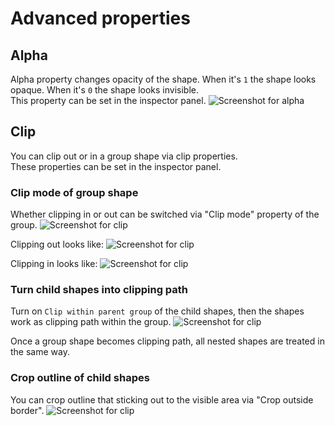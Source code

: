 # Advanced properties

## Alpha
Alpha property changes opacity of the shape. When it's `1` the shape looks opaque. When it's `0` the shape looks invisible.  
This property can be set in the inspector panel.
![Screenshot for alpha](/assets/shape-property-alpha.png)

## Clip
You can clip out or in a group shape via clip properties.  
These properties can be set in the inspector panel.

### Clip mode of group shape
Whether clipping in or out can be switched via "Clip mode" property of the group.
![Screenshot for clip](/assets/shape-property-clip-mode.png)

Clipping out looks like:
![Screenshot for clip](/assets/shape-property-clip-mode-out.png)

Clipping in looks like:
![Screenshot for clip](/assets/shape-property-clip-mode-in.png)

### Turn child shapes into clipping path
Turn on `Clip within parent group` of the child shapes, then the shapes work as clipping path within the group.
![Screenshot for clip](/assets/shape-property-clip-on.png)

Once a group shape becomes clipping path, all nested shapes are treated in the same way.

### Crop outline of child shapes
You can crop outline that sticking out to the visible area via "Crop outside border".
![Screenshot for clip](/assets/shape-property-clip-crop-outline.png)
